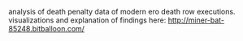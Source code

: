 analysis of death penalty data of modern ero death row executions. visualizations and explanation of findings here: http://miner-bat-85248.bitballoon.com/
